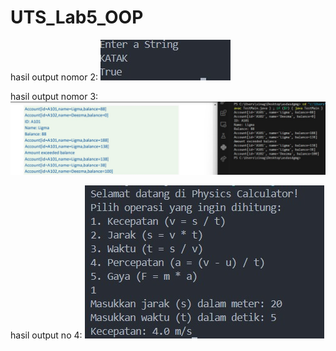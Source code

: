 # UTS_Lab5_OOP
hasil output nomor 2:
![alt text](https://github.com/Venda-Alfingki/UTS_Lab5_OOP/blob/main/output%202.jpeg?raw=true)

hasil output nomor 3:
 ![alt text](https://github.com/Venda-Alfingki/UTS_Lab5_OOP/blob/main/output%203.jpeg?raw=true)


hasil output no 4:
![alt text](https://github.com/Venda-Alfingki/UTS_Lab5_OOP/blob/main/output%204.jpeg?raw=true)
